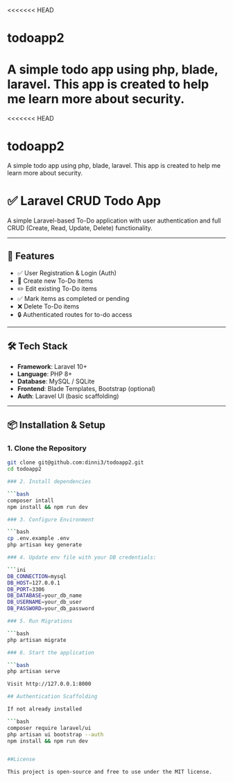 <<<<<<< HEAD
# todoapp2
A simple todo app using php, blade, laravel. This app is created to help me learn more about security.
=======
<<<<<<< HEAD
# todoapp2
A simple todo app using php, blade, laravel. This app is created to help me learn more about security.

# ✅ Laravel CRUD Todo App

A simple Laravel-based To-Do application with user authentication and full CRUD (Create, Read, Update, Delete) functionality.

---

## 🚀 Features

- ✅ User Registration & Login (Auth)
- 📝 Create new To-Do items
- ✏️ Edit existing To-Do items
- ✅ Mark items as completed or pending
- ❌ Delete To-Do items
- 🔒 Authenticated routes for to-do access

---

## 🛠 Tech Stack

- **Framework**: Laravel 10+
- **Language**: PHP 8+
- **Database**: MySQL / SQLite
- **Frontend**: Blade Templates, Bootstrap (optional)
- **Auth**: Laravel UI (basic scaffolding)

---

## 📦 Installation & Setup

### 1. Clone the Repository

```bash
git clone git@github.com:dinni3/todoapp2.git
cd todoapp2

### 2. Install dependencies

```bash
composer intall
npm install && npm run dev

### 3. Configure Environment

```bash
cp .env.example .env
php artisan key generate

### 4. Update env file with your DB credentials:

```ini
DB_CONNECTION=mysql
DB_HOST=127.0.0.1
DB_PORT=3306
DB_DATABASE=your_db_name
DB_USERNAME=your_db_user
DB_PASSWORD=your_db_password

### 5. Run Migrations

```bash
php artisan migrate

### 6. Start the application

```bash
php artisan serve

Visit http://127.0.0.1:8000

## Authentication Scaffolding

If not already installed

```bash
composer require laravel/ui
php artisan ui bootstrap --auth
npm install && npm run dev


##License

This project is open-source and free to use under the MIT license.

